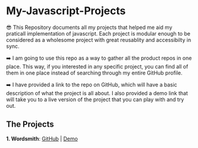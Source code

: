 # My-Javascript-Projects
😎 This Repository documents all my projects that helped me aid my praticall implementation of javascript. Each project is modular enough to be considered as a wholesome project with great reusablity and accessibilty in sync.

➡️ I am going to use this repo as a way to gather all the product repos in one place. This way, if you interested in any specific project, you can find all of them in one place instead of searching through my entire GitHub profile.

➡️ I have provided a link to the repo on GitHub, which will have a basic description of what the project is all about. I also provided a demo link that will take you to a live version of the project that you can play with and try out.

## The Projects

**1. Wordsmith**: [GitHub](https://github.com/Radiant690/wordsmith) | [Demo]()

